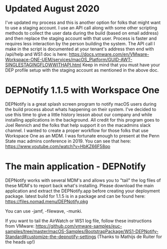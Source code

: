 # Updated August 2020

I've updated my process and this is another option for folks that might want to use a staging account. I use an API call along with some other scripting methods to collect the user data during the build (based on email address) and then replace the staging account with that user. Process is faster and requires less interaction by the person building the system. The API call I make in the script is documented at your tenant's address then end with /api/help and WS1 doc is here: https://docs.vmware.com/en/VMware-Workspace-ONE-UEM/services/macOS_Platform/GUID-AWT-SINGLESTAGINGFLOWWITHAPI.html Keep in mind that you must have your DEP profile setup with the staging account as mentioned in the above doc. 

# DEPNotify 1.1.5 with Workspace One

DEPNotify is a great splash screen program to notify macOS users during the build process about whats happening on their system. I've decided to use this time to
give a little history lesson about our company and while installing applications in the background. All credit for this program goes to Joel Rennich and the folks
that help support it on the macadmins slack channel. I wanted to create a proper workflow for those folks that use Workspace One as an MDM. I was fortunate enough
to present at the Penn State mac admins conference in 2019. You can see that here: https://www.youtube.com/watch?v=HbKZ66F58qo

# The main application - DEPNotify

DEPNotify works with several MDM's and allows you to "tail" the log files of these MDM's to report back what's installing. Please download the main application and extract
the DEPNotify.app before creating your deployment package. latest build for 1.1.5 is in a package and can be found here: https://files.nomad.menu/DEPNotify.pkg

You can use -jamf, -filewave, -munki. 

If you want to tail the AirWatch or WS1 log file, follow these instructions from VMware:
https://github.com/vmware-samples/euc-samples/tree/master/macOS-Samples/BootstrapPackage/WS1-DEPNotify-Standard#customize-the-depnotify-settings (Thanks to Mathijs de Ruiter for the heads up!)
